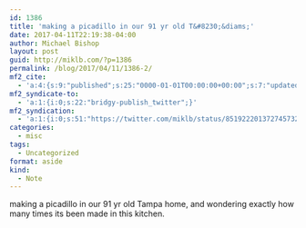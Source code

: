 ```yaml
---
id: 1386
title: 'making a picadillo in our 91 yr old T&#8230;&diams;'
date: 2017-04-11T22:19:38-04:00
author: Michael Bishop
layout: post
guid: http://miklb.com/?p=1386
permalink: /blog/2017/04/11/1386-2/
mf2_cite:
  - 'a:4:{s:9:"published";s:25:"0000-01-01T00:00:00+00:00";s:7:"updated";s:25:"0000-01-01T00:00:00+00:00";s:8:"category";a:1:{i:0;s:0:"";}s:6:"author";a:0:{}}'
mf2_syndicate-to:
  - 'a:1:{i:0;s:22:"bridgy-publish_twitter";}'
mf2_syndication:
  - 'a:1:{i:0;s:51:"https://twitter.com/miklb/status/851922201372745732";}'
categories:
  - misc
tags:
  - Uncategorized
format: aside
kind:
  - Note
---
```

making a picadillo in our 91 yr old Tampa home, and wondering exactly how many times its been made in this kitchen.